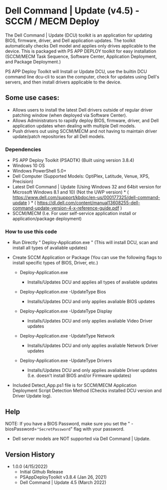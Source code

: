 # Dell Command | Update (v4.5) - SCCM / MECM Deploy

The Dell Command | Update (DCU) toolkit is an application for updating BIOS, firmware, driver, and Dell application updates. 
The toolkit automatically checks Dell model and applies only drives applicable to the device. 
This is packaged with PS APP DEPLOY toolkit for easy installation (SCCM/MECM Task Sequence, Software Center, Application Deployment, and Package Deployment.)

PS APP Deploy Toolkit will Install or Update DCU, use the builtin DCU command line dcu-cli to scan the computer, check for updates using Dell's servers, and then install drivers applicable to the device.   

## Some use cases:
* Allows users to install the latest Dell drivers outside of regular driver patching window (when deployed via Software Center). 
* Allows Administrators to rapidly deploy BIOS, firmware, driver, and Dell application updates when dealing with multiple Dell models.
* Push drivers out using SCCM/MECM and not having to maintain driver update/patch repositories for all Dell models.

### Dependencies
* PS APP Deploy Toolkit (PSADTK) (Built using version 3.8.4)
* Windows 10 OS
* Windows PowerShell 5.0+
* Dell Computer (Supported Models: OptiPlex, Latitude, Venue, XPS, Precision) 
* Latest Dell Command | Update (Using Windows 32 and 64bit version for Microsoft Windows 8.1 and 10) (Not the UWP version)
      * ( https://www.dell.com/support/kbdoc/en-us/000177325/dell-command-update )
      * ( https://dl.dell.com/content/manual13608255-dell-command-update-version-4-x-reference-guide.pdf )
* SCCM/MECM (I.e. For user self-service application install or application/package deployment)

### How to use this code
* Run Directly "  Deploy-Application.exe  " (This will install DCU, scan and install all types of avaliable updates)
* Create SCCM Application or Package (You can use the following flags to install specific types of BIOS, Driver, etc.)
    * Deploy-Application.exe
        * Installs/Updates DCU and applies all types of avaliable updates
       
    * Deploy-Application.exe -UpdateType Bios 
        * Installs/Updates DCU and only applies avaliable BIOS updates
        
    * Deploy-Application.exe -UpdateType Display
        * Installs/Updates DCU and only applies avaliable Video Driver updates
        
    * Deploy-Application.exe -UpdateType Network
        * Installs/Updates DCU and only applies avaliable Network Driver updates
       
    * Deploy-Application.exe -UpdateType Drivers
        * Installs/Updates DCU and only applies avaliable Driver updates (I.e. doesn't install BIOS and/or Firmware updates)

 * Included Detect_App.ps1 file is for SCCM/MECM Application Deployment Script Detection Method (Checks installed DCU version and Driver Update log). 
 
## Help

NOTE: If you have a BIOS Password, make sure you set the " -biosPassword=`"SecretPassword`" flag with your password.

* Dell server models are NOT supported via Dell Command | Update.  

## Version History

* 1.0.0 (4/15/2022)
    * Initial Github Release 
    * PSAppDeployToolkit v3.8.4 (Jan 26, 2021)
    * Dell Command | Update 4.5 (March 2022)
